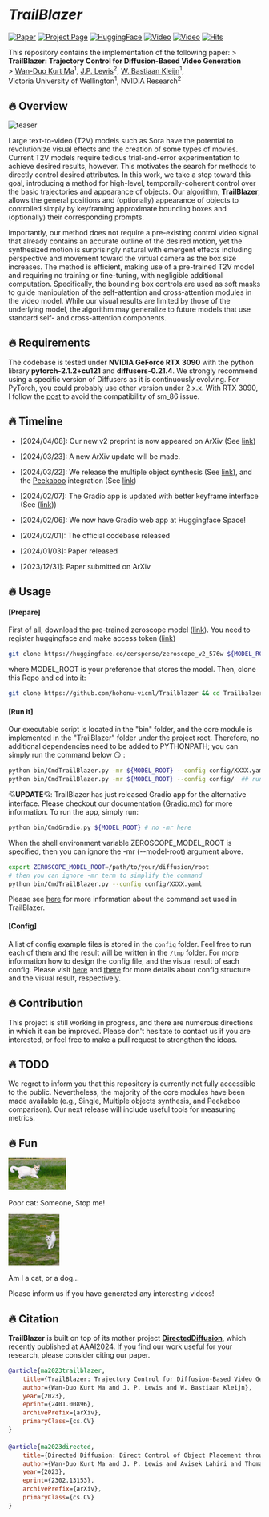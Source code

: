 
# ___***TrailBlazer***___

[![Paper](https://img.shields.io/badge/cs.CV-Paper-b31b1b?logo=arxiv&logoColor=red)](https://arxiv.org/abs/2401.00896)
[![Project Page](https://img.shields.io/badge/TrailBlazer-Website-green?logo=googlechrome&logoColor=green)](https://hohonu-vicml.github.io/Trailblazer.Page/)
[![HuggingFace](https://img.shields.io/badge/%F0%9F%A4%97%20Hugging%20Face-Demo-blue)](https://huggingface.co/spaces/hohonu-vicml/Trailblazer)
[![Video](https://img.shields.io/badge/YouTube-Project-c4302b?logo=youtube&logoColor=red)](https://www.youtube.com/watch?v=kEN-32wN-xQ)
[![Video](https://img.shields.io/badge/YouTube-Result-c4302b?logo=youtube&logoColor=red)](https://www.youtube.com/watch?v=P-PSkS7sNco)
[![Hits](https://hits.seeyoufarm.com/api/count/incr/badge.svg?url=https%3A%2F%2Fgithub.com%2Fhohonu-vicml%2FTrailblazer&count_bg=%238B00FB&title_bg=%23555555&icon=&icon_color=%23E7E7E7&title=hits&edge_flat=false)](https://hits.seeyoufarm.com)


This repository contains the implementation of the following paper: >
**TrailBlazer: Trajectory Control for Diffusion-Based Video Generation**<br> >
[Wan-Duo Kurt Ma](https://www.linkedin.com/in/kurt-ma/)<sup>1</sup>, [J.P.
Lewis](http://www.scribblethink.org/)<sup>2</sup>, [ W. Bastiaan
Kleijn](https://people.wgtn.ac.nz/bastiaan.kleijn)<sup>1</sup>,<br> Victoria
University of Wellington<sup>1</sup>, NVIDIA Research<sup>2</sup>

## :fire: Overview
![teaser](./assets/teaser.gif)

Large text-to-video (T2V) models such as Sora have the potential to revolutionize visual effects and the creation of some types of movies. Current T2V models require tedious trial-and-error experimentation to achieve desired results, however. This motivates the search for methods to directly control desired attributes. In this work, we take a step toward this goal, introducing a method for high-level, temporally-coherent control over the basic trajectories and appearance of objects. Our algorithm, **TrailBlazer**, allows the general positions and (optionally) appearance of objects to controlled simply by keyframing approximate bounding boxes and (optionally) their corresponding prompts.

Importantly, our method does not require a pre-existing control video signal that already contains an accurate outline of the desired motion, yet the synthesized motion is surprisingly natural with emergent effects including perspective and movement toward the virtual camera as the box size increases. The method is efficient, making use of a pre-trained T2V model and requiring no training or fine-tuning, with negligible additional computation. Specifically, the bounding box controls are used as soft masks to guide manipulation of the self-attention and cross-attention modules in the video model. While our visual results are limited by those of the underlying model, the algorithm may generalize to future models that use standard self- and cross-attention components.

## :fire: Requirements

The codebase is tested under **NVIDIA GeForce RTX 3090** with the python library
**pytorch-2.1.2+cu121** and **diffusers-0.21.4**. We strongly recommend using a
specific version of Diffusers as it is continuously evolving. For PyTorch, you
could probably use other version under 2.x.x. With RTX 3090, I follow the
[post](https://discuss.pytorch.org/t/geforce-rtx-3090-with-cuda-capability-sm-86-is-not-compatible-with-the-current-pytorch-installation/123499)
to avoid the compatibility of sm_86 issue.

## :fire: Timeline

-   [2024/04/08]: Our new v2 preprint is now appeared on ArXiv (See [link](https://arxiv.org/abs/2401.00896))

-   [2024/03/23]: A new ArXiv update will be made.

-   [2024/03/22]: We release the multiple object synthesis (See
    [link](doc/Command.md#multiple-objects)), and the
    [Peekaboo](https://github.com/microsoft/Peekaboo) integration (See
    [link](doc/Peekaboo.md))

-   [2024/02/07]: The Gradio app is updated with better keyframe interface (See
    ([link](assets/gradio/gradio.jpg)))

-   [2024/02/06]: We now have Gradio web app at Huggingface Space!

-   [2024/02/01]: The official codebase released

-   [2024/01/03]: Paper released

-   [2023/12/31]: Paper submitted on ArXiv

## :fire: Usage

#### [Prepare]

First of all, download the pre-trained zeroscope model
([link](https://huggingface.co/cerspense/zeroscope_v2_576w)). You need to
register huggingface and make access token ([link](https://huggingface.co/))

```bash
git clone https://huggingface.co/cerspense/zeroscope_v2_576w ${MODEL_ROOT}/cerspense/zeroscope_v2_576w
```

where MODEL_ROOT is your preference that stores the model. Then, clone this Repo and cd into it:
```bash
git clone https://github.com/hohonu-vicml/Trailblazer && cd Trailbalzer
```

#### [Run it]

Our executable script is located in the "bin" folder, and the core module is
implemented in the "TrailBlazer" folder under the project root. Therefore, no
additional dependencies need to be added to PYTHONPATH; you can simply run the
command below :smirk: :

```bash
python bin/CmdTrailBlazer.py -mr ${MODEL_ROOT} --config config/XXXX.yaml  ## single experiment
python bin/CmdTrailBlazer.py -mr ${MODEL_ROOT} --config config/  ## run all yamls in a folder
```

:cupid:**UPDATE**:cupid:: TrailBlazer has just released Gradio app for the
alternative interface. Please checkout our documentation
([Gradio.md](doc/Gradio.md)) for more information. To run the app, simply run:

```bash
python bin/CmdGradio.py ${MODEL_ROOT} # no -mr here
```

When the shell environment variable ZEROSCOPE_MODEL_ROOT is specified, then you
can ignore the -mr (--model-root) argument above.

```bash
export ZEROSCOPE_MODEL_ROOT=/path/to/your/diffusion/root
# then you can ignore -mr term to simplify the command
python bin/CmdTrailBlazer.py --config config/XXXX.yaml
```

Please see [here](doc/Command.md) for more information about the command set
used in TrailBlazer.

#### [Config]

A list of config example files is stored in the `config` folder. Feel free to
run each of them and the result will be written in the `/tmp` folder. For more
information how to design the config file, and the visual result of each config.
Please visit [here](doc/Config.md) and [there](config/README.md) for more
details about config structure and the visual result, respectively.

## :fire: Contribution

This project is still working in progress, and there are numerous directions in
which it can be improved. Please don't hesitate to contact us if you are
interested, or feel free to make a pull request to strengthen the ideas.

## :fire: TODO

We regret to inform you that this repository is currently not fully accessible
to the public. Nevertheless, the majority of the core modules have been made
available (e.g., Single, Multiple objects synthesis, and Peekaboo comparison).
Our next release will include useful tools for measuring metrics.

## :fire: Fun


<img src="./assets/v1-TrailBlazer/SpeedKeys-Cat.0000.gif">

Poor cat: Someone, Stop me!

<img src="./assets/v1-TrailBlazer/Cat2Dog.0000.gif">

Am I a cat, or a dog...

Please inform us if you have generated any interesting videos!

## :fire: Citation

**TrailBlazer** is built on top of its mother project [**DirectedDiffusion**](https://hohonu-vicml.github.io/DirectedDiffusion.Page/), which recently published at AAAI2024. If you find our work useful for your research, please consider citing our paper.

   ```bibtex
   @article{ma2023trailblazer,
       title={TrailBlazer: Trajectory Control for Diffusion-Based Video Generation},
       author={Wan-Duo Kurt Ma and J. P. Lewis and W. Bastiaan Kleijn},
       year={2023},
       eprint={2401.00896},
       archivePrefix={arXiv},
       primaryClass={cs.CV}
   }

   @article{ma2023directed,
       title={Directed Diffusion: Direct Control of Object Placement through Attention Guidance},
       author={Wan-Duo Kurt Ma and J. P. Lewis and Avisek Lahiri and Thomas Leung and W. Bastiaan Kleijn},
       year={2023},
       eprint={2302.13153},
       archivePrefix={arXiv},
       primaryClass={cs.CV}
   }
   ```
